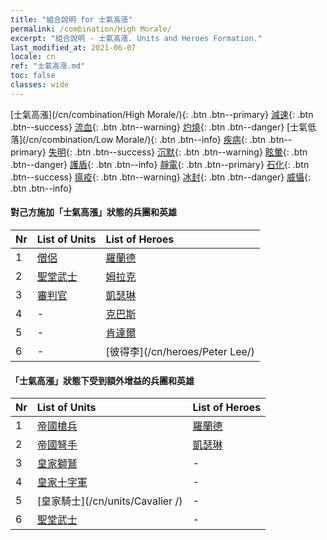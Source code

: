 ```yaml
---
title: "組合說明 for 士氣高漲"
permalink: /combination/High Morale/
excerpt: "組合說明 - 士氣高漲. Units and Heroes Formation."
last_modified_at: 2021-06-07
locale: cn
ref: "士氣高漲.md"
toc: false
classes: wide
---
```


  [士氣高漲](/cn/combination/High Morale/){: .btn .btn--primary} [減速](/cn/combination/Slow/){: .btn .btn--success} [流血](/cn/combination/Bleeding/){: .btn .btn--warning} [灼燒](/cn/combination/Burning/){: .btn .btn--danger} [士氣低落](/cn/combination/Low Morale/){: .btn .btn--info} [疾病](/cn/combination/Disease/){: .btn .btn--primary} [失明](/cn/combination/Blind/){: .btn .btn--success} [沉默](/cn/combination/Silence/){: .btn .btn--warning} [眩暈](/cn/combination/Stun/){: .btn .btn--danger} [護盾](/cn/combination/Shield/){: .btn .btn--info} [靜電](/cn/combination/Static/){: .btn .btn--primary} [石化](/cn/combination/Petrify/){: .btn .btn--success} [瘟疫](/cn/combination/Plague/){: .btn .btn--warning} [冰封](/cn/combination/Freeze/){: .btn .btn--danger} [威懾](/cn/combination/Deterrence/){: .btn .btn--info} 


#### 對己方施加「士氣高漲」狀態的兵團和英雄

  | Nr |  List of Units  | List of Heroes | 
  |:---|:----------------|:---------------| 
  | 1 | [僧侶](/cn/units/Monk/) | [羅蘭德](/cn/heroes/Roland/) |
  | 2 | [聖堂武士](/cn/units/Paladin/) | [姆拉克](/cn/heroes/Mullich/) |
  | 3 | [審判官](/cn/units/Judicator/) | [凱瑟琳](/cn/heroes/Catherine/) |
  | 4 | - | [克巴斯](/cn/heroes/Korbac/) |
  | 5 | - | [肯達爾](/cn/heroes/Kendal/) |
  | 6 | - | [彼得李](/cn/heroes/Peter Lee/) |


#### 「士氣高漲」狀態下受到額外增益的兵團和英雄

  | Nr |  List of Units  | List of Heroes | 
  |:---|:----------------|:---------------| 
  | 1 | [帝國槍兵](/cn/units/Pikeman/) | [羅蘭德](/cn/heroes/Roland/) |
  | 2 | [帝國弩手](/cn/units/Marksman/) | [凱瑟琳](/cn/heroes/Catherine/) |
  | 3 | [皇家獅鷲](/cn/units/Griffin/) | - |
  | 4 | [皇家十字軍](/cn/units/Swordsman/) | - |
  | 5 | [皇家騎士](/cn/units/Cavalier /) | - |
  | 6 | [聖堂武士](/cn/units/Paladin/) | - |
